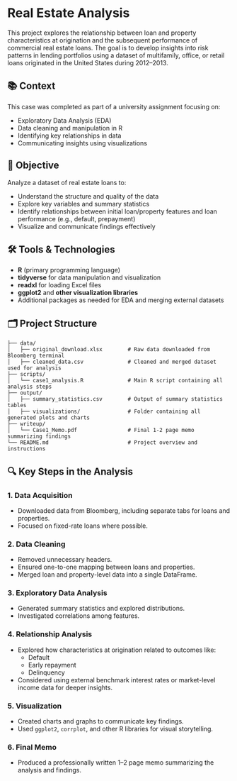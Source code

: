 # Real Estate Analysis

This project explores the relationship between loan and property characteristics at origination and the subsequent performance of commercial real estate loans. The goal is to develop insights into risk patterns in lending portfolios using a dataset of multifamily, office, or retail loans originated in the United States during 2012–2013.

## 📚 Context

This case was completed as part of a university assignment focusing on:
- Exploratory Data Analysis (EDA)
- Data cleaning and manipulation in R
- Identifying key relationships in data
- Communicating insights using visualizations

## 🧠 Objective

Analyze a dataset of real estate loans to:
- Understand the structure and quality of the data
- Explore key variables and summary statistics
- Identify relationships between initial loan/property features and loan performance (e.g., default, prepayment)
- Visualize and communicate findings effectively

## 🛠️ Tools & Technologies

- **R** (primary programming language)
- **tidyverse** for data manipulation and visualization
- **readxl** for loading Excel files
- **ggplot2** and **other visualization libraries**
- Additional packages as needed for EDA and merging external datasets

## 🗂️ Project Structure

```
├── data/
│   ├── original_download.xlsx        # Raw data downloaded from Bloomberg terminal
│   ├── cleaned_data.csv              # Cleaned and merged dataset used for analysis
├── scripts/
│   └── case1_analysis.R              # Main R script containing all analysis steps
├── output/
│   ├── summary_statistics.csv        # Output of summary statistics tables
│   ├── visualizations/               # Folder containing all generated plots and charts
├── writeup/
│   └── Case1_Memo.pdf                # Final 1-2 page memo summarizing findings
└── README.md                         # Project overview and instructions
```


## 🔍 Key Steps in the Analysis

### 1. Data Acquisition
- Downloaded data from Bloomberg, including separate tabs for loans and properties.
- Focused on fixed-rate loans where possible.

### 2. Data Cleaning
- Removed unnecessary headers.
- Ensured one-to-one mapping between loans and properties.
- Merged loan and property-level data into a single DataFrame.

### 3. Exploratory Data Analysis
- Generated summary statistics and explored distributions.
- Investigated correlations among features.

### 4. Relationship Analysis
- Explored how characteristics at origination related to outcomes like:
  - Default
  - Early repayment
  - Delinquency
- Considered using external benchmark interest rates or market-level income data for deeper insights.

### 5. Visualization
- Created charts and graphs to communicate key findings.
- Used `ggplot2`, `corrplot`, and other R libraries for visual storytelling.

### 6. Final Memo
- Produced a professionally written 1–2 page memo summarizing the analysis and findings.

